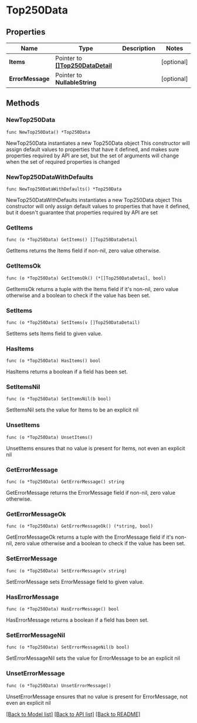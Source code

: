 # Top250Data

## Properties

Name | Type | Description | Notes
------------ | ------------- | ------------- | -------------
**Items** | Pointer to [**[]Top250DataDetail**](Top250DataDetail.md) |  | [optional] 
**ErrorMessage** | Pointer to **NullableString** |  | [optional] 

## Methods

### NewTop250Data

`func NewTop250Data() *Top250Data`

NewTop250Data instantiates a new Top250Data object
This constructor will assign default values to properties that have it defined,
and makes sure properties required by API are set, but the set of arguments
will change when the set of required properties is changed

### NewTop250DataWithDefaults

`func NewTop250DataWithDefaults() *Top250Data`

NewTop250DataWithDefaults instantiates a new Top250Data object
This constructor will only assign default values to properties that have it defined,
but it doesn't guarantee that properties required by API are set

### GetItems

`func (o *Top250Data) GetItems() []Top250DataDetail`

GetItems returns the Items field if non-nil, zero value otherwise.

### GetItemsOk

`func (o *Top250Data) GetItemsOk() (*[]Top250DataDetail, bool)`

GetItemsOk returns a tuple with the Items field if it's non-nil, zero value otherwise
and a boolean to check if the value has been set.

### SetItems

`func (o *Top250Data) SetItems(v []Top250DataDetail)`

SetItems sets Items field to given value.

### HasItems

`func (o *Top250Data) HasItems() bool`

HasItems returns a boolean if a field has been set.

### SetItemsNil

`func (o *Top250Data) SetItemsNil(b bool)`

 SetItemsNil sets the value for Items to be an explicit nil

### UnsetItems
`func (o *Top250Data) UnsetItems()`

UnsetItems ensures that no value is present for Items, not even an explicit nil
### GetErrorMessage

`func (o *Top250Data) GetErrorMessage() string`

GetErrorMessage returns the ErrorMessage field if non-nil, zero value otherwise.

### GetErrorMessageOk

`func (o *Top250Data) GetErrorMessageOk() (*string, bool)`

GetErrorMessageOk returns a tuple with the ErrorMessage field if it's non-nil, zero value otherwise
and a boolean to check if the value has been set.

### SetErrorMessage

`func (o *Top250Data) SetErrorMessage(v string)`

SetErrorMessage sets ErrorMessage field to given value.

### HasErrorMessage

`func (o *Top250Data) HasErrorMessage() bool`

HasErrorMessage returns a boolean if a field has been set.

### SetErrorMessageNil

`func (o *Top250Data) SetErrorMessageNil(b bool)`

 SetErrorMessageNil sets the value for ErrorMessage to be an explicit nil

### UnsetErrorMessage
`func (o *Top250Data) UnsetErrorMessage()`

UnsetErrorMessage ensures that no value is present for ErrorMessage, not even an explicit nil

[[Back to Model list]](../README.md#documentation-for-models) [[Back to API list]](../README.md#documentation-for-api-endpoints) [[Back to README]](../README.md)


